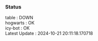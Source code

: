 ### Status


table : DOWN  
hogwarts : OK  
icy-bot : OK  
Latest Update : 2024-10-21 20:11:18.170718
